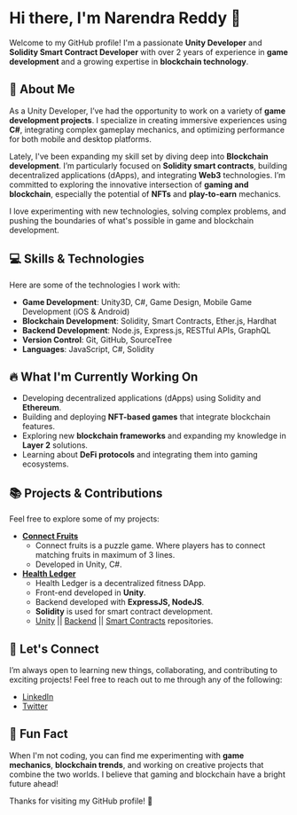 # Hi there, I'm Narendra Reddy 👋

Welcome to my GitHub profile! I'm a passionate **Unity Developer** and **Solidity Smart Contract Developer** with over 2 years of experience in **game development** and a growing expertise in **blockchain technology**.

## 🚀 About Me

As a Unity Developer, I’ve had the opportunity to work on a variety of **game development projects**. I specialize in creating immersive experiences using **C#**, integrating complex gameplay mechanics, and optimizing performance for both mobile and desktop platforms.

Lately, I've been expanding my skill set by diving deep into **Blockchain development**. I’m particularly focused on **Solidity smart contracts**, building decentralized applications (dApps), and integrating **Web3** technologies. I’m committed to exploring the innovative intersection of **gaming and blockchain**, especially the potential of **NFTs** and **play-to-earn** mechanics.

I love experimenting with new technologies, solving complex problems, and pushing the boundaries of what's possible in game and blockchain development.

## 💻 Skills & Technologies

Here are some of the technologies I work with:

- **Game Development**: Unity3D, C#, Game Design, Mobile Game Development (iOS & Android)
- **Blockchain Development**: Solidity, Smart Contracts, Ether.js, Hardhat
- **Backend Development**: Node.js, Express.js, RESTful APIs, GraphQL
- **Version Control**: Git, GitHub, SourceTree
- **Languages**: JavaScript, C#, Solidity

## 🔥 What I'm Currently Working On

- Developing decentralized applications (dApps) using Solidity and **Ethereum**.
- Building and deploying **NFT-based games** that integrate blockchain features.
- Exploring new **blockchain frameworks** and expanding my knowledge in **Layer 2** solutions.
- Learning about **DeFi protocols** and integrating them into gaming ecosystems.

## 📚 Projects & Contributions

Feel free to explore some of my projects:

- **[Connect Fruits](https://github.com/Narendra-Reddy1/connect-fruits/tree/development)**
  - Connect fruits is a puzzle game. Where players has to connect matching fruits in maximum of 3 lines.
  - Developed in Unity, C#.
- **[Health Ledger](#)**
  - Health Ledger is a decentralized fitness DApp.
  - Front-end developed in **Unity**.
  - Backend developed with **ExpressJS, NodeJS**.
  - **Solidity** is used for smart contract development.
  - [Unity](https://github.com/Narendra-Reddy1/health-ledger) || [Backend](https://github.com/Narendra-Reddy1/health-ledger-backend) || [Smart Contracts](https://github.com/Narendra-Reddy1/health-ledger-blockchain) repositories.

## 💬 Let's Connect

I’m always open to learning new things, collaborating, and contributing to exciting projects! Feel free to reach out to me through any of the following:

- [LinkedIn](https://www.linkedin.com/in/narendra-reddy-dasaganipalli)  
- [Twitter](https://www.x.com/NarendraReddy55)  

## 🔑 Fun Fact

When I'm not coding, you can find me experimenting with **game mechanics**, **blockchain trends**, and working on creative projects that combine the two worlds. I believe that gaming and blockchain have a bright future ahead!

Thanks for visiting my GitHub profile! 🚀

